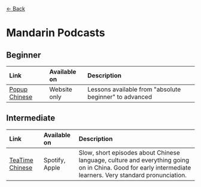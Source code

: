 [← Back](../)

# Mandarin Podcasts

## Beginner

| Link | Available on | Description |
| :--- | :--- | :--- |
| [Popup Chinese](http://popupchinese.com/podcasts) | Website only | Lessons available from "absolute beginner" to advanced |

## Intermediate

| Link | Available on | Description |
| :--- | :--- | :--- |
| [TeaTime Chinese](https://teatimechinese.com/podcasts/) | Spotify, Apple | Slow, short episodes about Chinese language, culture and everything going on in China. Good for early intermediate learners. Very standard pronunciation. |
